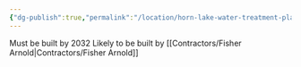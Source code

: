 ```yaml
---
{"dg-publish":true,"permalink":"/location/horn-lake-water-treatment-plant/","noteIcon":"","created":"2025-05-20T09:18:16.469-05:00"}
---
```


 Must be built by 2032
 Likely to be built by [[Contractors/Fisher Arnold\|Contractors/Fisher Arnold]]
 